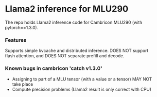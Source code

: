 # Llama2 inference for MLU290

The repo holds Llama2 inference code for Cambricon MLU290 (with pytorch==1.3.0).

### Features

Supports simple kvcache and distributed inference. DOES NOT support flash attention, and DOES NOT separate prefill and decode.

### Known bugs in cambricon 'catch v1.3.0'

+ Assigning to part of a MLU tensor (with a value or a tensor) MAY NOT take place
+ Compute precision problems (Llama2 result is only correct with CPU)
